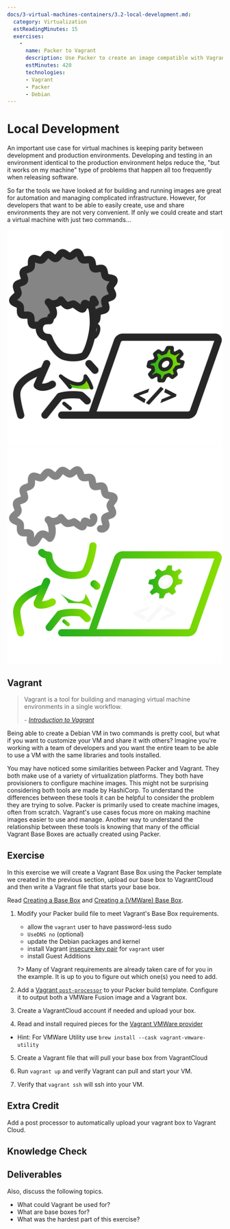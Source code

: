 ```yaml
---
docs/3-virtual-machines-containers/3.2-local-development.md:
  category: Virtualization
  estReadingMinutes: 15
  exercises:
    -
      name: Packer to Vagrant
      description: Use Packer to create an image compatible with Vagrants Base Box requirements. Leverage a Packer provisioner to add ssh key, install dependencies and tools, leverage Packer post-processor to output an vmx and a vagrant box
      estMinutes: 420
      technologies:
      - Vagrant
      - Packer
      - Debian
---
```


# Local Development

An important use case for virtual machines is keeping parity between development and production environments. Developing and testing in an environment identical to the production environment helps reduce the, "but it works on my machine" type of problems that happen all too frequently when releasing software.

So far the tools we have looked at for building and running images are great for automation and managing complicated infrastructure. However, for developers that want to be able to easily create, use and share environments they are not very convenient. If only we could create and start a virtual machine with just two commands...

![developer image](img3/developer_light.svg ':size=150x150 :class=light-mode-icon :alt= developer image; light mode')
![developer image](img3/developer_dark.svg ':size=150x150 :class=dark-mode-icon :alt= developer image; dark mode')

## Vagrant

> Vagrant is a tool for building and managing virtual machine environments in a single workflow.
>
> _- [Introduction to Vagrant](https://www.vagrantup.com/intro/index)_

Being able to create a Debian VM in two commands is pretty cool, but what if you want to customize your VM and share it with others? Imagine you're working with a team of developers and you want the entire team to be able to use a VM with the same libraries and tools installed.

You may have noticed some similarities between Packer and Vagrant. They both make use of a variety of virtualization platforms. They both have provisioners to configure machine images. This might not be surprising considering both tools are made by HashiCorp. To understand the differences between these tools it can be helpful to consider the problem they are trying to solve. Packer is primarily used to create machine images, often from scratch. Vagrant's use cases focus more on making machine images easier to use and manage. Another way to understand the relationship between these tools is knowing that many of the official Vagrant Base Boxes are actually created using Packer.

## Exercise

In this exercise we will create a Vagrant Base Box using the Packer template we created in the previous section, upload our base box to VagrantCloud and then write a Vagrant file that starts your base box.

Read [Creating a Base Box](https://www.vagrantup.com/docs/boxes/base) and [Creating a (VMWare) Base Box](https://developer.hashicorp.com/vagrant/docs/providers/vmware/boxes).

1. Modify your Packer build file to meet Vagrant's Base Box requirements.
    - allow the `vagrant` user to have password-less sudo
    - `UseDNS no` (optional)
    - update the Debian packages and kernel
    - install Vagrant [insecure key pair](https://github.com/hashicorp/vagrant/tree/master/keys) for `vagrant` user
    - install Guest Additions

    ?> Many of Vagrant requirements are already taken care of for you in the example. It is up to you to figure out which one(s) you need to add.

2. Add a [Vagrant `post-processor`](https://www.packer.io/docs/post-processors/vagrant/vagrant) to your Packer build template. Configure it to output both a VMWare Fusion image and a Vagrant box.

3. Create a VagrantCloud account if needed and upload your box.

4. Read and install required pieces for the [Vagrant VMWare provider](https://developer.hashicorp.com/vagrant/docs/providers/vmware)
- Hint: For VMWare Utility use `brew install --cask vagrant-vmware-utility`

5. Create a Vagrant file that will pull your base box from VagrantCloud

6. Run `vagrant up` and verify Vagrant can pull and start your VM.

7. Verify that `vagrant ssh` will ssh into your VM.

## Extra Credit

 Add a post processor to automatically upload your vagrant box to Vagrant Cloud.

## Knowledge Check

<div class="quizdown">
  <div id="chapter-3/3.2/vagrant-quiz.js"></div>
</div>

## Deliverables

Also, discuss the following topics.

- What could Vagrant be used for?
- What are base boxes for?
- What was the hardest part of this exercise?
